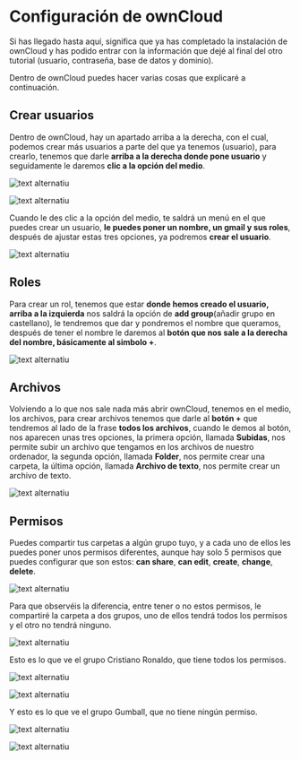 # Configuración de ownCloud

Si has llegado hasta aquí, significa que ya has completado la instalación de ownCloud y has podido entrar con la información que dejé al final del otro tutorial (usuario, contraseña, base de datos y dominio).

Dentro de ownCloud puedes hacer varias cosas que explicaré a continuación.

## Crear usuarios

Dentro de ownCloud, hay un apartado arriba a la derecha, con el cual, podemos crear más usuarios a parte del que ya tenemos (usuario),
para crearlo, tenemos que darle **arriba a la derecha donde pone usuario** y seguidamente le daremos **clic a la opción del medio**.

![text alternatiu](IMG_20241111_211957.jpg)

![text alternatiu](IMG_20241111_212013.jpg)

Cuando le des clic a la opción del medio, te saldrá un menú en el que puedes crear un usuario, **le puedes poner un nombre, un gmail y sus roles**, después de ajustar estas tres opciones, ya podremos **crear el usuario**.

![text alternatiu](IMG_20241111_212549.jpg) 

## Roles

Para crear un rol, tenemos que estar **donde hemos creado el usuario, arriba a la izquierda** nos saldrá la opción de **add group**(añadir grupo en castellano), le tendremos que dar y pondremos el nombre que queramos, después de tener el nombre le daremos al **botón que nos sale a la derecha del nombre, básicamente al simbolo +**.

![text alternatiu](IMG_20241111_212908.jpg) 

## Archivos

Volviendo a lo que nos sale nada más abrir ownCloud, tenemos en el medio, los archivos, para crear archivos tenemos que darle al **botón +** que tendremos al lado de la frase **todos los archivos**, cuando le demos al botón, nos aparecen unas tres opciones, la primera opción, llamada **Subidas**, nos permite subir un archivo que tengamos en los archivos de nuestro ordenador, la segunda opción, llamada **Folder**, nos permite crear una carpeta, la última opción, llamada **Archivo de texto**, nos permite crear un archivo de texto.

![text alternatiu](IMG_20241111_213016.jpg) 

## Permisos

Puedes compartir tus carpetas a algún grupo tuyo, y a cada uno de ellos les puedes poner unos permisos diferentes, aunque hay solo 5 permisos que puedes configurar que son estos: **can share**, **can edit**, **create**, **change**, **delete**.

![text alternatiu](IMG_20241111_220932.jpg) 

Para que observéis la diferencia, entre tener o no estos permisos, le compartiré la carpeta a dos grupos, uno de ellos tendrá todos los permisos y el otro no tendrá ninguno.

![text alternatiu](IMG_20241112_125248.jpg) 

Esto es lo que ve el grupo Cristiano Ronaldo, que tiene todos los permisos.

![text alternatiu](IMG_20241112_130625.jpg) 

![text alternatiu](IMG_20241112_125321.jpg) 

Y esto es lo que ve el grupo Gumball, que no tiene ningún permiso.

![text alternatiu](IMG_20241112_115858.jpg) 

![text alternatiu](IMG_20241112_115854.jpg) 

